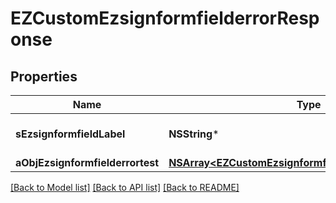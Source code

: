 # EZCustomEzsignformfielderrorResponse

## Properties
Name | Type | Description | Notes
------------ | ------------- | ------------- | -------------
**sEzsignformfieldLabel** | **NSString*** | The Label for the Ezsignformfield | 
**aObjEzsignformfielderrortest** | [**NSArray&lt;EZCustomEzsignformfielderrortestResponse&gt;***](EZCustomEzsignformfielderrortestResponse.md) |  | 

[[Back to Model list]](../README.md#documentation-for-models) [[Back to API list]](../README.md#documentation-for-api-endpoints) [[Back to README]](../README.md)


